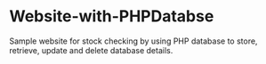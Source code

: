 # Website-with-PHPDatabse
Sample website for stock checking by using PHP database to store, retrieve, update and delete database details.
